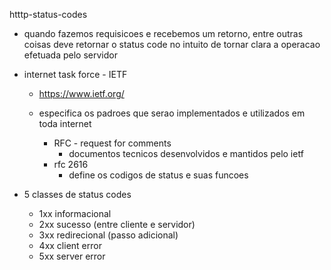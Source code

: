 htttp-status-codes

- quando fazemos requisicoes e recebemos um retorno, entre outras coisas deve retornar o status code no intuito de tornar clara a operacao efetuada pelo servidor

- internet task force - IETF

  - https://www.ietf.org/
  - especifica os padroes que serao implementados e utilizados em toda internet

    - RFC - request for comments
      - documentos tecnicos desenvolvidos e mantidos pelo ietf
    - rfc 2616
      - define os codigos de status e suas funcoes

- 5 classes de status codes
  - 1xx informacional
  - 2xx sucesso (entre cliente e servidor)
  - 3xx redirecional (passo adicional)
  - 4xx client error
  - 5xx server error
